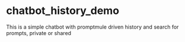 # chatbot_history_demo
This is a simple chatbot with promptmule driven history and search for prompts, private or shared
